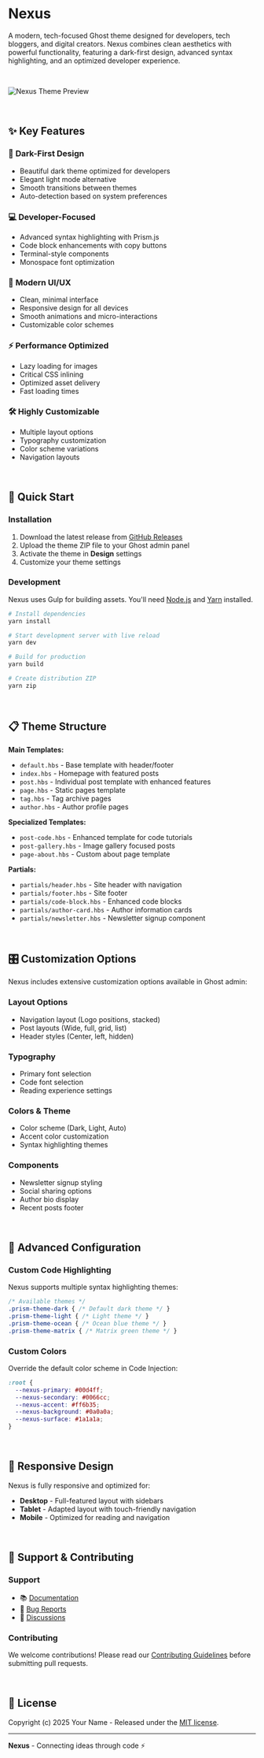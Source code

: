 # Nexus

A modern, tech-focused Ghost theme designed for developers, tech bloggers, and digital creators. Nexus combines clean aesthetics with powerful functionality, featuring a dark-first design, advanced syntax highlighting, and an optimized developer experience.

&nbsp;

![Nexus Theme Preview](https://your-domain.com/nexus-preview.png)

&nbsp;

## ✨ Key Features

### 🌙 **Dark-First Design**
- Beautiful dark theme optimized for developers
- Elegant light mode alternative
- Smooth transitions between themes
- Auto-detection based on system preferences

### 💻 **Developer-Focused**
- Advanced syntax highlighting with Prism.js
- Code block enhancements with copy buttons
- Terminal-style components
- Monospace font optimization

### 🎨 **Modern UI/UX**
- Clean, minimal interface
- Responsive design for all devices
- Smooth animations and micro-interactions
- Customizable color schemes

### ⚡ **Performance Optimized**
- Lazy loading for images
- Critical CSS inlining
- Optimized asset delivery
- Fast loading times

### 🛠 **Highly Customizable**
- Multiple layout options
- Typography customization
- Color scheme variations
- Navigation layouts

&nbsp;

## 🚀 Quick Start

### Installation

1. Download the latest release from [GitHub Releases](https://github.com/your-username/nexus-ghost-theme/releases)
2. Upload the theme ZIP file to your Ghost admin panel
3. Activate the theme in **Design** settings
4. Customize your theme settings

### Development

Nexus uses Gulp for building assets. You'll need [Node.js](https://nodejs.org/) and [Yarn](https://yarnpkg.com/) installed.

```bash
# Install dependencies
yarn install

# Start development server with live reload
yarn dev

# Build for production
yarn build

# Create distribution ZIP
yarn zip
```

&nbsp;

## 📋 Theme Structure

**Main Templates:**
- `default.hbs` - Base template with header/footer
- `index.hbs` - Homepage with featured posts
- `post.hbs` - Individual post template with enhanced features
- `page.hbs` - Static pages template
- `tag.hbs` - Tag archive pages
- `author.hbs` - Author profile pages

**Specialized Templates:**
- `post-code.hbs` - Enhanced template for code tutorials
- `post-gallery.hbs` - Image gallery focused posts
- `page-about.hbs` - Custom about page template

**Partials:**
- `partials/header.hbs` - Site header with navigation
- `partials/footer.hbs` - Site footer
- `partials/code-block.hbs` - Enhanced code blocks
- `partials/author-card.hbs` - Author information cards
- `partials/newsletter.hbs` - Newsletter signup component

&nbsp;

## 🎛 Customization Options

Nexus includes extensive customization options available in Ghost admin:

### **Layout Options**
- Navigation layout (Logo positions, stacked)
- Post layouts (Wide, full, grid, list)
- Header styles (Center, left, hidden)

### **Typography**
- Primary font selection
- Code font selection  
- Reading experience settings

### **Colors & Theme**
- Color scheme (Dark, Light, Auto)
- Accent color customization
- Syntax highlighting themes

### **Components**
- Newsletter signup styling
- Social sharing options
- Author bio display
- Recent posts footer

&nbsp;

## 🔧 Advanced Configuration

### Custom Code Highlighting

Nexus supports multiple syntax highlighting themes:

```css
/* Available themes */
.prism-theme-dark { /* Default dark theme */ }
.prism-theme-light { /* Light theme */ }
.prism-theme-ocean { /* Ocean blue theme */ }
.prism-theme-matrix { /* Matrix green theme */ }
```

### Custom Colors

Override the default color scheme in Code Injection:

```css
:root {
  --nexus-primary: #00d4ff;
  --nexus-secondary: #0066cc;
  --nexus-accent: #ff6b35;
  --nexus-background: #0a0a0a;
  --nexus-surface: #1a1a1a;
}
```

&nbsp;

## 📱 Responsive Design

Nexus is fully responsive and optimized for:

- **Desktop** - Full-featured layout with sidebars
- **Tablet** - Adapted layout with touch-friendly navigation
- **Mobile** - Optimized for reading and navigation

&nbsp;

## 🤝 Support & Contributing

### Support
- 📚 [Documentation](https://github.com/your-username/nexus-ghost-theme/wiki)
- 🐛 [Bug Reports](https://github.com/your-username/nexus-ghost-theme/issues)
- 💬 [Discussions](https://github.com/your-username/nexus-ghost-theme/discussions)

### Contributing
We welcome contributions! Please read our [Contributing Guidelines](CONTRIBUTING.md) before submitting pull requests.

&nbsp;

## 📄 License

Copyright (c) 2025 Your Name - Released under the [MIT license](LICENSE).

---

**Nexus** - Connecting ideas through code ⚡